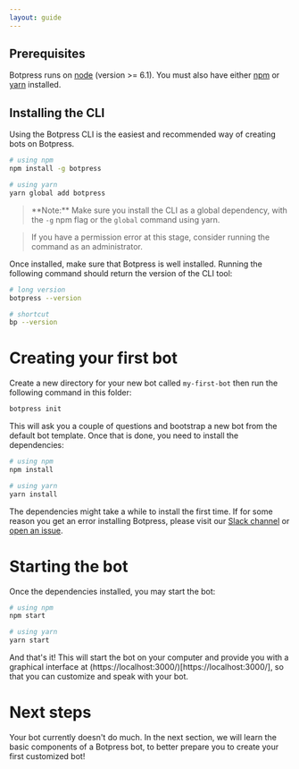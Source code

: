 ```yaml
---
layout: guide
---
```


## Prerequisites

Botpress runs on [node](https://nodejs.org) (version >= 6.1). You must also have either [npm](https://www.npmjs.com) or [yarn](https://yarnpkg.com) installed.

## Installing the CLI

Using the Botpress CLI is the easiest and recommended way of creating bots on Botpress.

```bash
# using npm
npm install -g botpress

# using yarn
yarn global add botpress
```

> **Note:**️ Make sure you install the CLI as a global dependency, with the `-g` npm flag or the `global` command using yarn.

> If you have a permission error at this stage, consider running the command as an administrator.

Once installed, make sure that Botpress is well installed. Running the following command should return the version of the CLI tool:

```bash
# long version
botpress --version

# shortcut
bp --version
```

# Creating your first bot <a class="toc" id="toc-creating-a-new-bot" href="#toc-creating-a-new-bot"></a>

Create a new directory for your new bot called `my-first-bot` then run the following command in this folder:

```bash
botpress init
```

This will ask you a couple of questions and bootstrap a new bot from the default bot template. Once that is done, you need to install the dependencies:

```bash
# using npm
npm install

# using yarn
yarn install
```

The dependencies might take a while to install the first time. If for some reason you get an error installing Botpress, please visit our [Slack channel](https://slack.botpress.io) or [open an issue](https://github.com/botpress/botpress/issues/new).

# Starting the bot <a class="toc" id="toc-starting-bot" href="#toc-starting-bot"></a>

Once the dependencies installed, you may start the bot:

```bash
# using npm
npm start

# using yarn
yarn start
```

And that's it! This will start the bot on your computer and provide you with a graphical interface at (https://localhost:3000/)[https://localhost:3000/], so that you can customize and speak with your bot.

# Next steps <a class="toc" id="toc-next-steps" href="#toc-next-steps"></a>

Your bot currently doesn't do much. In the next section, we will learn the basic components of a Botpress bot, to better prepare you to create your first customized bot!
